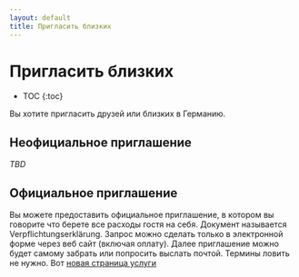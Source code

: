 ```yaml
---
layout: default
title: Пригласить близких
---
```


# Пригласить близких

* TOC
{:toc}

Вы хотите пригласить друзей или близких в Германию. 

## Неофициальное приглашение

*TBD*

## Официальное приглашение

Вы можете предоставить официальное приглашение, в котором вы говорите что берете все расходы гостя на себя. 
Документ называется Verpflichtungserklärung. Запрос можно сделать только в электронной форме через веб сайт (включая оплату). 
Далее приглашение можно будет самому забрать или попросить выслать почтой. Термины ловить не нужно. Вот [новая страница услуги][0]

[0]: https://service.berlin.de/dienstleistung/326540/ "Verpflichtungserklärung abgeben"
